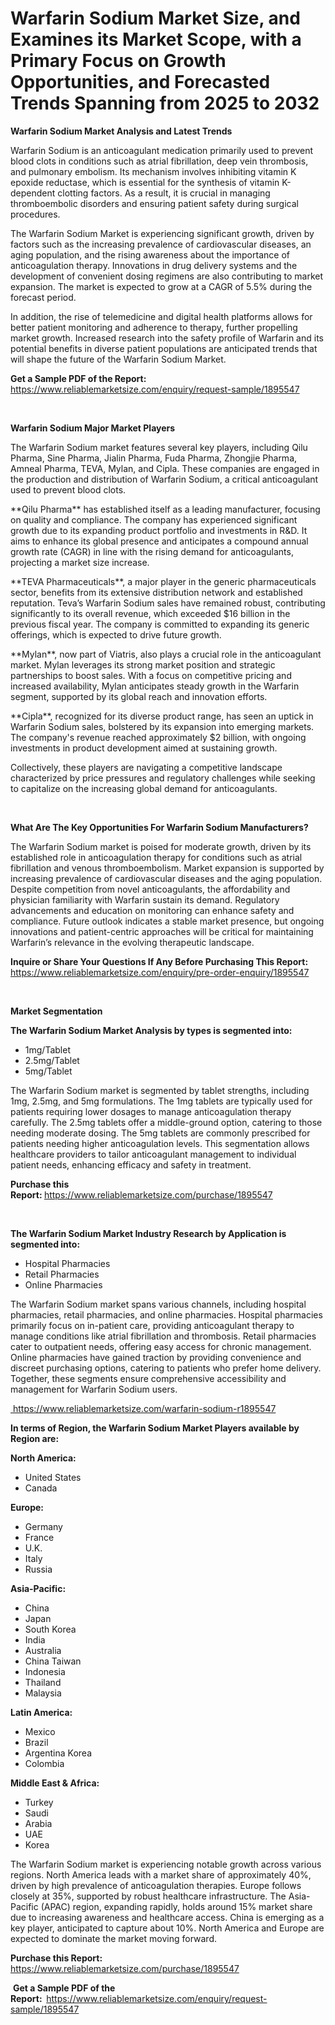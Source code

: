 <p><h1>Warfarin Sodium Market Size, and Examines its Market Scope, with a Primary Focus on Growth Opportunities, and Forecasted Trends Spanning from 2025 to 2032</h1></p><p><strong>Warfarin Sodium Market Analysis and Latest Trends</strong></p>
<p><p>Warfarin Sodium is an anticoagulant medication primarily used to prevent blood clots in conditions such as atrial fibrillation, deep vein thrombosis, and pulmonary embolism. Its mechanism involves inhibiting vitamin K epoxide reductase, which is essential for the synthesis of vitamin K-dependent clotting factors. As a result, it is crucial in managing thromboembolic disorders and ensuring patient safety during surgical procedures.</p><p>The Warfarin Sodium Market is experiencing significant growth, driven by factors such as the increasing prevalence of cardiovascular diseases, an aging population, and the rising awareness about the importance of anticoagulation therapy. Innovations in drug delivery systems and the development of convenient dosing regimens are also contributing to market expansion. The market is expected to grow at a CAGR of 5.5% during the forecast period. </p><p>In addition, the rise of telemedicine and digital health platforms allows for better patient monitoring and adherence to therapy, further propelling market growth. Increased research into the safety profile of Warfarin and its potential benefits in diverse patient populations are anticipated trends that will shape the future of the Warfarin Sodium Market.</p></p>
<p><strong>Get a Sample PDF of the Report:&nbsp;</strong> <a href="https://www.reliablemarketsize.com/enquiry/request-sample/1895547?utm_campaign=1943&utm_medium=2&utm_source=Github&utm_content=ia&utm_term=19042025&utm_id=warfarin-sodium">https://www.reliablemarketsize.com/enquiry/request-sample/1895547</a></p>
<p>&nbsp;</p>
<p><strong>Warfarin Sodium Major Market Players</strong></p>
<p><p>The Warfarin Sodium market features several key players, including Qilu Pharma, Sine Pharma, Jialin Pharma, Fuda Pharma, Zhongjie Pharma, Amneal Pharma, TEVA, Mylan, and Cipla. These companies are engaged in the production and distribution of Warfarin Sodium, a critical anticoagulant used to prevent blood clots.</p><p>**Qilu Pharma** has established itself as a leading manufacturer, focusing on quality and compliance. The company has experienced significant growth due to its expanding product portfolio and investments in R&D. It aims to enhance its global presence and anticipates a compound annual growth rate (CAGR) in line with the rising demand for anticoagulants, projecting a market size increase.</p><p>**TEVA Pharmaceuticals**, a major player in the generic pharmaceuticals sector, benefits from its extensive distribution network and established reputation. Teva’s Warfarin Sodium sales have remained robust, contributing significantly to its overall revenue, which exceeded $16 billion in the previous fiscal year. The company is committed to expanding its generic offerings, which is expected to drive future growth.</p><p>**Mylan**, now part of Viatris, also plays a crucial role in the anticoagulant market. Mylan leverages its strong market position and strategic partnerships to boost sales. With a focus on competitive pricing and increased availability, Mylan anticipates steady growth in the Warfarin segment, supported by its global reach and innovation efforts.</p><p>**Cipla**, recognized for its diverse product range, has seen an uptick in Warfarin Sodium sales, bolstered by its expansion into emerging markets. The company's revenue reached approximately $2 billion, with ongoing investments in product development aimed at sustaining growth.</p><p>Collectively, these players are navigating a competitive landscape characterized by price pressures and regulatory challenges while seeking to capitalize on the increasing global demand for anticoagulants.</p></p>
<p>&nbsp;</p>
<p><strong>What Are The Key Opportunities For Warfarin Sodium Manufacturers?</strong></p>
<p><p>The Warfarin Sodium market is poised for moderate growth, driven by its established role in anticoagulation therapy for conditions such as atrial fibrillation and venous thromboembolism. Market expansion is supported by increasing prevalence of cardiovascular diseases and the aging population. Despite competition from novel anticoagulants, the affordability and physician familiarity with Warfarin sustain its demand. Regulatory advancements and education on monitoring can enhance safety and compliance. Future outlook indicates a stable market presence, but ongoing innovations and patient-centric approaches will be critical for maintaining Warfarin’s relevance in the evolving therapeutic landscape.</p></p>
<p><strong>Inquire or Share Your Questions If Any Before Purchasing This Report:</strong> <a href="https://www.reliablemarketsize.com/enquiry/pre-order-enquiry/1895547?utm_campaign=1943&utm_medium=2&utm_source=Github&utm_content=ia&utm_term=19042025&utm_id=warfarin-sodium">https://www.reliablemarketsize.com/enquiry/pre-order-enquiry/1895547</a></p>
<p>&nbsp;</p>
<p><strong>Market Segmentation</strong></p>
<p><strong>The Warfarin Sodium Market Analysis by types is segmented into:</strong></p>
<p><ul><li>1mg/Tablet</li><li>2.5mg/Tablet</li><li>5mg/Tablet</li></ul></p>
<p><p>The Warfarin Sodium market is segmented by tablet strengths, including 1mg, 2.5mg, and 5mg formulations. The 1mg tablets are typically used for patients requiring lower dosages to manage anticoagulation therapy carefully. The 2.5mg tablets offer a middle-ground option, catering to those needing moderate dosing. The 5mg tablets are commonly prescribed for patients needing higher anticoagulation levels. This segmentation allows healthcare providers to tailor anticoagulant management to individual patient needs, enhancing efficacy and safety in treatment.</p></p>
<p><strong>Purchase this Report:&nbsp;</strong><a href="https://www.reliablemarketsize.com/purchase/1895547?utm_campaign=1943&utm_medium=2&utm_source=Github&utm_content=ia&utm_term=19042025&utm_id=warfarin-sodium">https://www.reliablemarketsize.com/purchase/1895547</a></p>
<p>&nbsp;</p>
<p><strong>The Warfarin Sodium Market Industry Research by Application is segmented into:</strong></p>
<p><ul><li>Hospital Pharmacies</li><li>Retail Pharmacies</li><li>Online Pharmacies</li></ul></p>
<p><p>The Warfarin Sodium market spans various channels, including hospital pharmacies, retail pharmacies, and online pharmacies. Hospital pharmacies primarily focus on in-patient care, providing anticoagulant therapy to manage conditions like atrial fibrillation and thrombosis. Retail pharmacies cater to outpatient needs, offering easy access for chronic management. Online pharmacies have gained traction by providing convenience and discreet purchasing options, catering to patients who prefer home delivery. Together, these segments ensure comprehensive accessibility and management for Warfarin Sodium users.</p></p>
<p><a href="https://www.reliablemarketsize.com/warfarin-sodium-r1895547?utm_campaign=1943&utm_medium=2&utm_source=Github&utm_content=ia&utm_term=19042025&utm_id=warfarin-sodium">&nbsp;https://www.reliablemarketsize.com/warfarin-sodium-r1895547</a></p>
<p><strong>In terms of Region, the Warfarin Sodium Market Players available by Region are:</strong></p>
<p>
    <p> <strong> North America: </strong>
        <ul>
            <li>United States</li>
            <li>Canada</li>
        </ul>
        </p> 
    <p> <strong> Europe: </strong>
        <ul>
            <li>Germany</li>
            <li>France</li>
            <li>U.K.</li>
            <li>Italy</li>
            <li>Russia</li>
        </ul>
        </p> 
    <p> <strong> Asia-Pacific: </strong>
        <ul>
            <li>China</li>
            <li>Japan</li>
            <li>South Korea</li>
            <li>India</li>
            <li>Australia</li>
            <li>China Taiwan</li>
            <li>Indonesia</li>
            <li>Thailand</li>
            <li>Malaysia</li>
        </ul>
        </p> 
    <p> <strong> Latin America: </strong>
        <ul>
            <li>Mexico</li>
            <li>Brazil</li>
            <li>Argentina Korea</li>
            <li>Colombia</li>
        </ul>
        </p> 
    <p> <strong> Middle East & Africa: </strong>
        <ul>
            <li>Turkey</li>
            <li>Saudi</li>
            <li>Arabia</li>
            <li>UAE</li>
            <li>Korea</li>
        </ul>
    </p>
    </p>
<p><p>The Warfarin Sodium market is experiencing notable growth across various regions. North America leads with a market share of approximately 40%, driven by high prevalence of anticoagulation therapies. Europe follows closely at 35%, supported by robust healthcare infrastructure. The Asia-Pacific (APAC) region, expanding rapidly, holds around 15% market share due to increasing awareness and healthcare access. China is emerging as a key player, anticipated to capture about 10%. North America and Europe are expected to dominate the market moving forward.</p></p>
<p><strong>Purchase this Report: </strong><a href="https://www.reliablemarketsize.com/purchase/1895547?utm_campaign=1943&utm_medium=2&utm_source=Github&utm_content=ia&utm_term=19042025&utm_id=warfarin-sodium">https://www.reliablemarketsize.com/purchase/1895547</a></p>
<p>&nbsp;<strong>Get a Sample PDF of the Report:&nbsp;&nbsp;</strong><a href="https://www.reliablemarketsize.com/enquiry/request-sample/1895547?utm_campaign=1943&utm_medium=2&utm_source=Github&utm_content=ia&utm_term=19042025&utm_id=warfarin-sodium">https://www.reliablemarketsize.com/enquiry/request-sample/1895547</a></p>
<p><strong></strong></p>
<p><p></p><p></p><p></p></p>